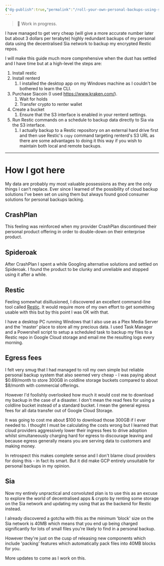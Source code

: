 ```yaml
---
{"dg-publish":true,"permalink":"/roll-your-own-personal-backups-using-sia-and-restic/","tags":["tech"]}
---
```


> 🚧 Work in progress.

I have managed to get very cheap (will give a more accurate number later but about 3 dollars per terabyte) highly redundant backups of my personal data using the decentralised Sia network to backup my encrypted Restic repos.

I will make this guide much more comprehensive when the dust has settled and I have time but at a high-level the steps are:
1. Install restic
2. Install renterd
	1. I installed the desktop app on my Windows machine as I couldn't be bothered to learn the CLI.
3. Purchase Siacoin (I used https://www.kraken.com/).
	1. Wait for holds
	2. Transfer crypto to renter wallet
4. Create a bucket
	1. Ensure that the S3 interface is enabled in your renterd settings.
5. Run Restic commands on a schedule to backup data directly to Sia via the S3 interface.
	1. I actually backup to a Restic repository on an external hard drive first and then use Restic's `copy` command targeting renterd's S3 URL as there are some advantages to doing it this way if you wish to maintain both local and remote backups.

---
# How I got here
My data are probably my most valuable possessions as they are the only things I can't replace. Ever since I learned of the possibility of cloud backup solutions I've been set on using them but always found good consumer solutions for personal backups lacking.
## CrashPlan
This feeling was reinforced when my provider CrashPlan discontinued their personal product offering in order to double-down on their enterprise product.
## Spideroak
After CrashPlan I spent a while Googling alternative solutions and settled on Spideroak. I found the product to be clunky and unreliable and stopped using it after a while.
## Restic
Feeling somewhat disillusioned, I discovered an excellent command-line tool called [Restic](https://restic.net/). It would require more of my own effort to get something usable with this but by this point I was OK with that.

I have a desktop PC running Windows that I also use as a Plex Media Server and the 'master' place to store all my precious data. I used Task Manager and a Powershell script to setup a scheduled task to backup my files to a Restic repo in Google Cloud storage and email me the resulting logs every morning.
## Egress fees
I felt very smug that I had managed to roll my own simple but reliable personal backup system that also seemed very cheap - I was paying about $0.69/month to store 300GB in coldline storage buckets compared to about $8/month with commercial offerings.

However I'd foolishly overlooked how much it would cost me to download my backup in the case of a disaster. I don't mean the read fees for using a coldline bucket instead of a standard bucket. I mean the general egress fees for all data transfer out of Google Cloud Storage.

It was going to cost me about $100 to download those 300GB if I ever needed to. I thought I must be calculating the costs wrong but I learned that cloud providers aggressively lower their ingress fees to drive adoption whilst simultaneously charging hard for egress to discourage leaving and because egress generally means you are serving data to customers and making money.

In retrospect this makes complete sense and I don't blame cloud providers for doing this - in fact its smart. But it did make GCP entirely unsuitable for personal backups in my opinion.
## Sia
Now my entirely unpractical and convoluted plan is to use this as an excuse to explore the world of decentralised apps & crypto by renting some storage on the Sia network and updating my using that as the backend for Restic instead.

I already discovered a gotcha with this as the minimum 'block' size on the Sia network is 40MB which means that you end up being charged significantly for lots of small files you're likely to find in a personal backup.

However they're just on the cusp of releasing new components which include 'packing' features which automatically pack files into 40MB blocks for you.

More updates to come as I work on this.